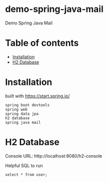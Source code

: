 # demo-spring-java-mail
Demo Spring Java Mail

Table of contents
=================
<!--ts-->
   * [Installation](#installation)
   * [H2 Database](#h2-database)
<!--te-->

Installation
============

built with https://start.spring.io/

```
spring boot devtools
spring web
spring data jpa
h2 database
spring java mail
```

H2 Database
============
Console URL: http://localhost:8080/h2-console

Helpful SQL to run
```
select * from user;
```
